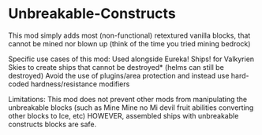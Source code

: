 # Unbreakable-Constructs

This mod simply adds most (non-functional) retextured vanilla blocks, that cannot be mined nor blown up (think of the time you tried mining bedrock)

 
Specific use cases of this mod:
 Used alongside Eureka! Ships! for Valkyrien Skies to create ships that cannot be destroyed* (helms can still be destroyed)
 Avoid the use of plugins/area protection and instead use hard-coded hardness/resistance modifiers

 
Limitations:
This mod does not prevent other mods from manipulating the unbreakable blocks (such as Mine Mine no Mi devil fruit abilities converting other blocks to Ice, etc) HOWEVER, assembled ships with unbreakable constructs blocks are safe.

